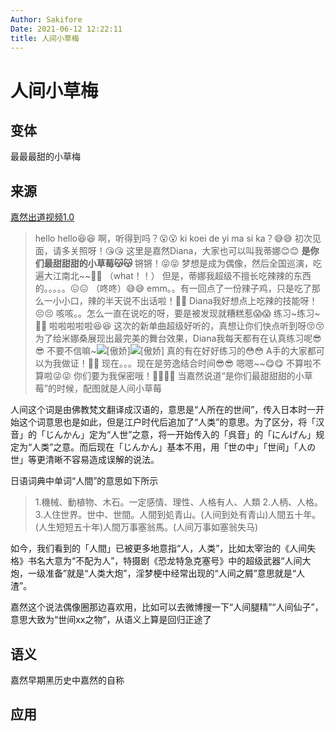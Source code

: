 ```yaml
---
Author: Sakifore
Date: 2021-06-12 12:22:11
title: 人间小草梅
---
```

# 人间小草梅

## 变体

最最最甜的小草梅

## 来源

[嘉然出道视频1.0](https://www.bilibili.com/video/BV1kb4y1X76h)

>hello hello😆😆
>啊，听得到吗？😮😮
>ki koei de yi ma si ka？😅😅
>初次见面，请多关照呀！😘😘
>这里是嘉然Diana，大家也可以叫我蒂娜😊😊
>**是你们最甜甜甜的小草莓😽😽**
>锵锵！😝😝
>梦想是成为偶像，然后全国巡演，吃遍大江南北\~~🤤🤤
>（what！！）
>但是，蒂娜我超级不擅长吃辣辣的东西的。。。。。😖😖
>（咚咚）😅😅
>emm。。有一回点了一份辣子鸡，只是吃了那么一小小口，辣的半天说不出话啦！🤬🤬
>Diana我好想点上吃辣的技能呀！😣😣
>咳咳。。怎么一直在说吃的呀，要是被发现就糟糕惹😱😱
>练习~练习~😤😤
>啦啦啦啦啦😆😆
>这次的新单曲超级好听的，真想让你们快点听到呀😚😚
>为了给米娜桑展现出最完美的舞台效果，Diana我每天都有在认真练习呢😎😎
>不要不信嘛~![[傲娇]](https://i0.hdslb.com/bfs/emote/010540d0f61220a0db4922e4a679a1d8eca94f4e.png@100w_100h.webp)![[傲娇]](https://i0.hdslb.com/bfs/emote/010540d0f61220a0db4922e4a679a1d8eca94f4e.png@100w_100h.webp)
>真的有在好好练习的😳😳
>A手的大家都可以为我做证！🤗🤗
>现在。。。现在是劳逸结合时间😎😎
>嗯嗯\~~😋😋
>不算啦不算啦😜😜
>你们要为我保密哦！🙇🙇🙇🙇
>当嘉然说道“是你们最甜甜甜的小草莓”的时候，配图就是人间小草莓

人间这个词是由佛教梵文翻译成汉语的，意思是“人所在的世间”，传入日本时一开始这个词意思也是如此，但是江户时代后追加了“人类”的意思。为了区分，将「汉音」的「じんかん」定为“人世”之意，将一开始传入的「呉音」的「にんげん」规定为“人类”之意。而后现在「じんかん」基本不用，用「世の中」「世间」「人の世」等更清晰不容易造成误解的说法。

日语词典中单词“人間”的意思如下所示
>1.機械、動植物、木石。一定感情、理性、人格有人、人類
>2.人柄、人格。
>3.人住世界。世中、世間。人間到処青山。(人间到处有青山)人間五十年。(人生短短五十年)人間万事塞翁馬。(人间万事如塞翁失马)

如今，我们看到的「人間」已被更多地意指“人，人类”，比如太宰治的《人间失格》书名大意为“不配为人”，特摄剧《恐龙特急克塞号》中的超级武器“人间大炮，一级准备”就是“人类大炮”，淫梦梗中经常出现的“人间之屑”意思就是“人渣”。

嘉然这个说法偶像圈那边喜欢用，比如可以去微博搜一下“人间腿精”“人间仙子”，意思大致为“世间xx之物”，从语义上算是回归正途了

## 语义

嘉然早期黑历史中嘉然的自称

## 应用

